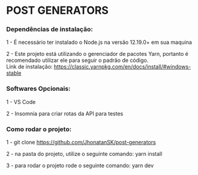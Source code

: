 # POST GENERATORS

### Dependências de instalação: 
1 - É necessário ter instalado o Node.js na versão 12.19.0+ em sua maquina

2 - Este projeto está utilizando o gerenciador de pacotes Yarn, portanto é recomendado utilizar ele para seguir o padrão de código.</br>
Link de instalação: https://classic.yarnpkg.com/en/docs/install/#windows-stable

### Softwares Opcionais:
1 - VS Code

2 - Insomnia para criar rotas da API para testes

### Como rodar o projeto:

1 - git clone https://github.com/JhonatanSK/post-generators

2 - na pasta do projeto, utilize o seguinte comando: yarn install

3 - para rodar o projeto rode o seguinte comando: yarn dev


